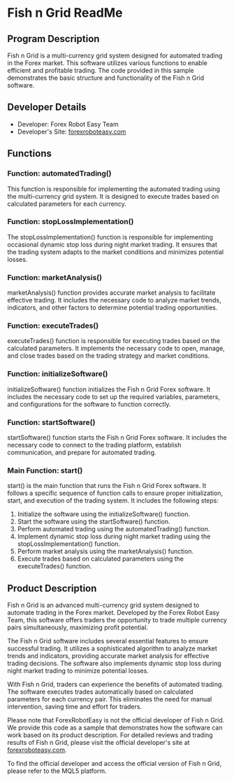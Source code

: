 # Fish n Grid ReadMe

## Program Description
Fish n Grid is a multi-currency grid system designed for automated trading in the Forex market. This software utilizes various functions to enable efficient and profitable trading. The code provided in this sample demonstrates the basic structure and functionality of the Fish n Grid software.

## Developer Details
- Developer: Forex Robot Easy Team
- Developer's Site: [forexroboteasy.com](https://forexroboteasy.com)

## Functions

### Function: automatedTrading()
This function is responsible for implementing the automated trading using the multi-currency grid system. It is designed to execute trades based on calculated parameters for each currency.

### Function: stopLossImplementation()
The stopLossImplementation() function is responsible for implementing occasional dynamic stop loss during night market trading. It ensures that the trading system adapts to the market conditions and minimizes potential losses.

### Function: marketAnalysis()
marketAnalysis() function provides accurate market analysis to facilitate effective trading. It includes the necessary code to analyze market trends, indicators, and other factors to determine potential trading opportunities.

### Function: executeTrades()
executeTrades() function is responsible for executing trades based on the calculated parameters. It implements the necessary code to open, manage, and close trades based on the trading strategy and market conditions.

### Function: initializeSoftware()
initializeSoftware() function initializes the Fish n Grid Forex software. It includes the necessary code to set up the required variables, parameters, and configurations for the software to function correctly.

### Function: startSoftware()
startSoftware() function starts the Fish n Grid Forex software. It includes the necessary code to connect to the trading platform, establish communication, and prepare for automated trading.

### Main Function: start()
start() is the main function that runs the Fish n Grid Forex software. It follows a specific sequence of function calls to ensure proper initialization, start, and execution of the trading system. It includes the following steps:
1. Initialize the software using the initializeSoftware() function.
2. Start the software using the startSoftware() function.
3. Perform automated trading using the automatedTrading() function.
4. Implement dynamic stop loss during night market trading using the stopLossImplementation() function.
5. Perform market analysis using the marketAnalysis() function.
6. Execute trades based on calculated parameters using the executeTrades() function.

## Product Description
Fish n Grid is an advanced multi-currency grid system designed to automate trading in the Forex market. Developed by the Forex Robot Easy Team, this software offers traders the opportunity to trade multiple currency pairs simultaneously, maximizing profit potential.

The Fish n Grid software includes several essential features to ensure successful trading. It utilizes a sophisticated algorithm to analyze market trends and indicators, providing accurate market analysis for effective trading decisions. The software also implements dynamic stop loss during night market trading to minimize potential losses.

With Fish n Grid, traders can experience the benefits of automated trading. The software executes trades automatically based on calculated parameters for each currency pair. This eliminates the need for manual intervention, saving time and effort for traders.

Please note that ForexRobotEasy is not the official developer of Fish n Grid. We provide this code as a sample that demonstrates how the software can work based on its product description. For detailed reviews and trading results of Fish n Grid, please visit the official developer's site at [forexroboteasy.com](https://forexroboteasy.com/forex-robot-review/fish-n-grid-review-black-friday-sale-on-forex-software/).

To find the official developer and access the official version of Fish n Grid, please refer to the MQL5 platform.
